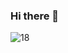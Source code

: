 ### Hi there 👋
![18](https://github.com/Fernanda553/fernanda553/assets/121075297/bb0a30c0-5486-4243-86cc-b1f751511d44)

<!--
**Fernanda553/fernanda553** is a ✨ _special_ ✨ repository because its `README.md` (this file) appears on your GitHub profile.

Here are some ideas to get you started:

- 🔭 I’m currently working on ...
- 🌱 I’m currently learning ...
- 👯 I’m looking to collaborate on ...
- 🤔 I’m looking for help with ...
- 💬 Ask me about ...
- 📫 How to reach me: ...
- 😄 Pronouns: ...
- ⚡ Fun fact: ...
-->
